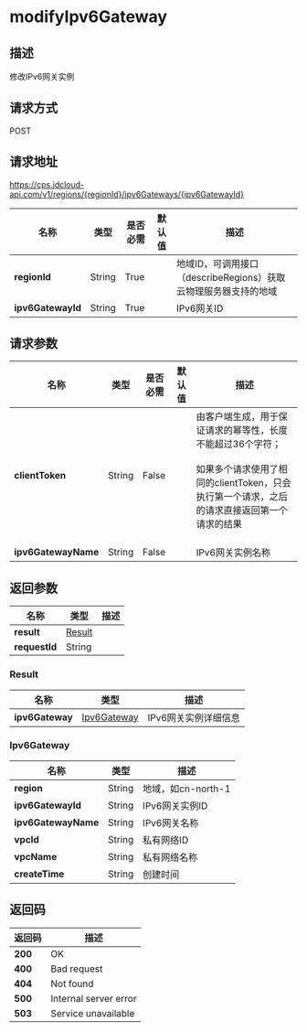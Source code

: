 # modifyIpv6Gateway


## 描述
修改IPv6网关实例

## 请求方式
POST

## 请求地址
https://cps.jdcloud-api.com/v1/regions/{regionId}/ipv6Gateways/{ipv6GatewayId}

|名称|类型|是否必需|默认值|描述|
|---|---|---|---|---|
|**regionId**|String|True| |地域ID，可调用接口（describeRegions）获取云物理服务器支持的地域|
|**ipv6GatewayId**|String|True| |IPv6网关ID|

## 请求参数
|名称|类型|是否必需|默认值|描述|
|---|---|---|---|---|
|**clientToken**|String|False| |由客户端生成，用于保证请求的幂等性，长度不能超过36个字符；<br/><br>如果多个请求使用了相同的clientToken，只会执行第一个请求，之后的请求直接返回第一个请求的结果<br/><br>|
|**ipv6GatewayName**|String|False| |IPv6网关实例名称|


## 返回参数
|名称|类型|描述|
|---|---|---|
|**result**|[Result](modifyipv6gateway#result)| |
|**requestId**|String| |

### <div id="result">Result</div>
|名称|类型|描述|
|---|---|---|
|**ipv6Gateway**|[Ipv6Gateway](modifyipv6gateway#ipv6gateway)|IPv6网关实例详细信息|
### <div id="ipv6gateway">Ipv6Gateway</div>
|名称|类型|描述|
|---|---|---|
|**region**|String|地域，如cn-north-1|
|**ipv6GatewayId**|String|IPv6网关实例ID|
|**ipv6GatewayName**|String|IPv6网关名称|
|**vpcId**|String|私有网络ID|
|**vpcName**|String|私有网络名称|
|**createTime**|String|创建时间|

## 返回码
|返回码|描述|
|---|---|
|**200**|OK|
|**400**|Bad request|
|**404**|Not found|
|**500**|Internal server error|
|**503**|Service unavailable|
